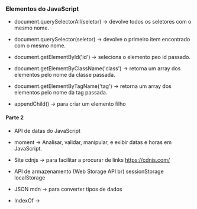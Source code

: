 ### Elementos do JavaScript

- document.querySelectorAll(seletor) -> devolve todos os seletores com o mesmo nome. 

- document.querySelector(seletor) -> devolve o primeiro item encontrado com o mesmo nome. 

- document.getElementById('id') -> seleciona o elemento peo id passado. 

- document.getElementByClassName('class') -> retorna um array dos elementos pelo nome da classe passada. 

- document.getElementByTagName('tag') -> retorna um array dos elementos pelo nome da tag passada.

- appendChild() -> para criar um elemento filho

#### Parte 2 

- API de datas do JavaScript

- moment -> Analisar, validar, manipular, e exibir datas e horas em JavaScript.
    <script src="https://cdnjs.cloudflare.com/ajax/libs/moment.js/2.29.4/moment.min.js"></script>

- Site cdnjs -> para facilitar a procurar de links 
    https://cdnjs.com/

- API de armazenamento (Web Storage API br)
    sessionStorage 
    localStorage

- JSON mdn -> para converter tipos de dados

- IndexOf ->

